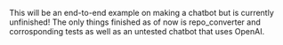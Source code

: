 This will be an end-to-end example on making a chatbot but is currently unfinished! 
The only things finished as of now is repo_converter and corrosponding tests as well as an untested chatbot that uses OpenAI.